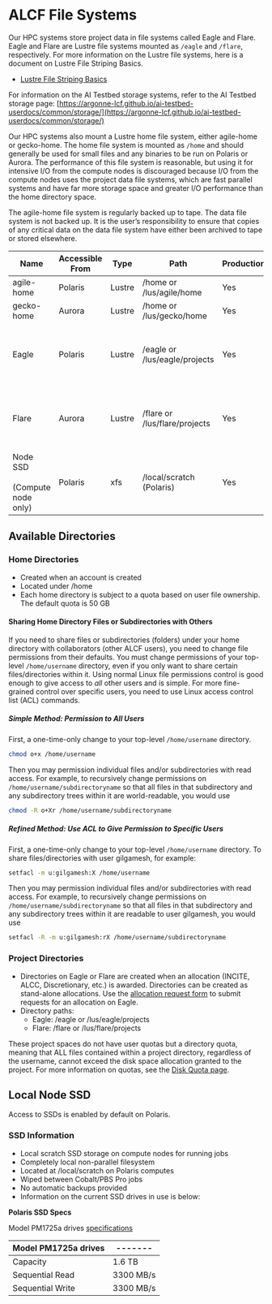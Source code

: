 # ALCF File Systems

Our HPC systems store project data in file systems called Eagle and Flare. Eagle and Flare are Lustre file systems mounted as `/eagle` and `/flare`, respectively. For more information on the Lustre file systems, here is a document on Lustre File Striping Basics.

* [Lustre File Striping Basics](https://www.alcf.anl.gov/support-center/training-assets/file-systems-and-io-performance)

For information on the AI Testbed storage systems, refer to the AI Testbed storage page: [https://argonne-lcf.github.io/ai-testbed-userdocs/common/storage/](https://argonne-lcf.github.io/ai-testbed-userdocs/common/storage/)

Our HPC systems also mount a Lustre home file system, either agile-home or gecko-home. The home file system is mounted as `/home` and should generally be used for small files and any binaries to be run on Polaris or Aurora. The performance of this file system is reasonable, but using it for intensive I/O from the compute nodes is discouraged because I/O from the compute nodes uses the project data file systems, which are fast parallel systems and have far more storage space and greater I/O performance than the home directory space.

The agile-home file system is regularly backed up to tape. The data file system is not backed up. It is the user’s responsibility to ensure that copies of any critical data on the data file system have either been archived to tape or stored elsewhere.

| Name                                 | Accessible From | Type   | Path                                                                                  | Production                                    | Backed-up | Usage                                                                  |
|--------------------------------------|-----------------|--------|---------------------------------------------------------------------------------------|-----------------------------------------------|-----------|------------------------------------------------------------------------| 
| agile-home                           | Polaris         | Lustre | /home or /lus/agile/home	                                                          | Yes                                           | Yes       | General use                                                            |
| gecko-home                           | Aurora          | Lustre | /home or /lus/gecko/home                                                              | Yes                                           | No        | General use                                                            |
| Eagle	                               | Polaris         | Lustre | /eagle or /lus/eagle/projects	                                                      | Yes	                                          | No        | Community sharing via Globus; <br /> Intensive job output, large files |
| Flare                                | Aurora          | Lustre | /flare or /lus/flare/projects                                                         | Yes                                           | No        | Community sharing via Globus; <br /> Intensive job output, large files |
| Node SSD <br /><br /> (Compute node only)	 | Polaris         | xfs    | /local/scratch (Polaris)                                                              | Yes                                           | No        | Local node scratch during run                                          |                               |

## Available Directories

### Home Directories

- Created when an account is created
- Located under /home
- Each home directory is subject to a quota based on user file ownership. The default quota is 50 GB

#### Sharing Home Directory Files or Subdirectories with Others

If you need to share files or subdirectories (folders) under your home directory with collaborators (other ALCF users), you need to change file permissions from their defaults. You must change permissions of your top-level `/home/username` directory, even if you only want to share certain files/directories within it. Using normal Linux file permissions control is good enough to give access to *all* other users and is simple. For more fine-grained control over specific users, you need to use Linux access control list (ACL) commands.

##### Simple Method: Permission to All Users

First, a one-time-only change to your top-level `/home/username` directory.

```bash
chmod o+x /home/username
```

Then you may permission individual files and/or subdirectories with read access. For example, to recursively change permissions on `/home/username/subdirectoryname` so that all files in that subdirectory and any subdirectory trees within it are world-readable, you would use

```bash
chmod -R o+Xr /home/username/subdirectoryname
```

##### Refined Method: Use ACL to Give Permission to Specific Users

First, a one-time-only change to your top-level `/home/username` directory. To share files/directories with user gilgamesh, for example:

```bash
setfacl -m u:gilgamesh:X /home/username
```

Then you may permission individual files and/or subdirectories with read access. For example, to recursively change permissions on `/home/username/subdirectoryname` so that all files in that subdirectory and any subdirectory trees within it are readable to user gilgamesh, you would use

```bash
setfacl -R -m u:gilgamesh:rX /home/username/subdirectoryname
```

### Project Directories

- Directories on Eagle or Flare are created when an allocation (INCITE, ALCC, Discretionary, etc.) is awarded. Directories can be created as stand-alone allocations. Use the [allocation request form](https://my.alcf.anl.gov/accounts/#/allocationRequests) to submit requests for an allocation on Eagle. 
- Directory paths:
    - Eagle: /eagle or /lus/eagle/projects
    - Flare: /flare or /lus/flare/projects

These project spaces do not have user quotas but a directory quota, meaning that ALL files contained within a project directory, regardless of the username, cannot exceed the disk space allocation granted to the project. For more information on quotas, see the [Disk Quota page](disk-quota.md).

## Local Node SSD

Access to SSDs is enabled by default on Polaris.

### SSD Information

- Local scratch SSD storage on compute nodes for running jobs
- Completely local non-parallel filesystem
- Located at /local/scratch on Polaris computes
- Wiped between Cobalt/PBS Pro jobs
- No automatic backups provided
- Information on the current SSD drives in use is below:

**Polaris SSD Specs**

Model PM1725a drives [specifications](https://semiconductor.samsung.com/resources/brochure/Brochure_Samsung_PM1725a_NVMe_SSD_1805.pdf)

| Model PM1725a drives | -------         |
| ---------------------|-----------------|
| Capacity             | 1.6 TB          |
| Sequential Read      | 3300 MB/s       |
| Sequential Write     | 3300 MB/s       |
